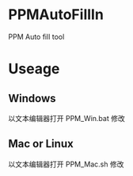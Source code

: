 # PPMAutoFillIn
PPM Auto fill tool

# Useage
  ## Windows
   以文本编辑器打开 PPM_Win.bat 修改
  ## Mac or Linux
   以文本编辑器打开 PPM_Mac.sh 修改
